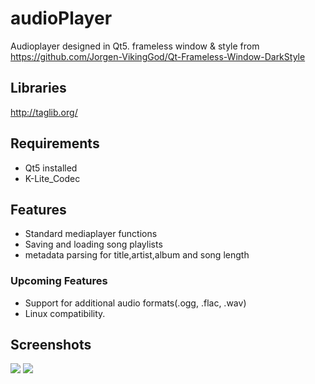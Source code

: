 # audioPlayer
Audioplayer designed in Qt5. 
frameless window & style from
https://github.com/Jorgen-VikingGod/Qt-Frameless-Window-DarkStyle

Libraries
-------
http://taglib.org/

Requirements
-------
- Qt5 installed
- K-Lite_Codec


Features
-------
- Standard mediaplayer functions
- Saving and loading song playlists
- metadata parsing for title,artist,album and song length

### Upcoming Features
 - Support for additional audio formats(.ogg, .flac, .wav)
 - Linux compatibility.

Screenshots
-------
![](https://i.imgur.com/GmHVGFO.png)
![](https://i.imgur.com/Wo95MzG.png)
